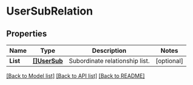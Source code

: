 # UserSubRelation

## Properties

Name | Type | Description | Notes
------------ | ------------- | ------------- | -------------
**List** | [**[]UserSub**](UserSub.md) | Subordinate relationship list. | [optional] 

[[Back to Model list]](../README.md#documentation-for-models) [[Back to API list]](../README.md#documentation-for-api-endpoints) [[Back to README]](../README.md)


